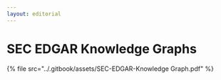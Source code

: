 ```yaml
---
layout: editorial
---
```


# SEC EDGAR Knowledge Graphs

{% file src="../.gitbook/assets/SEC-EDGAR-Knowledge Graph.pdf" %}
